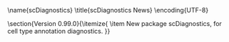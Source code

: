 \name{scDiagnostics}
\title{scDiagnostics News}
\encoding{UTF-8}

\section{Version 0.99.0}{\itemize{
\item
New package scDiagnostics, for cell type annotation diagnostics.
}}